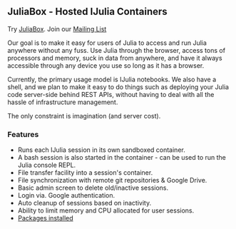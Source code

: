 ## JuliaBox - Hosted IJulia Containers

Try [JuliaBox](http://www.juliabox.org). Join our [Mailing List](https://groups.google.com/forum/#!forum/julia-box)

Our goal is to make it easy for users of Julia to access and run Julia
anywhere without any fuss. Use Julia through the browser, access tons
of processors and memory, suck in data from anywhere, and have it
always accessible through any device you use so long as it has a
browser.

Currently, the primary usage model is IJulia notebooks. We also have a
shell, and we plan to make it easy to do things such as deploying your
Julia code server-side behind REST APIs, without having to deal with
all the hassle of infrastructure management.

The only constraint is imagination (and server cost).

### Features

- Runs each IJulia session in its own sandboxed container.
- A bash session is also started in the container - can be used to run the Julia console REPL.
- File transfer facility into a session's container.
- File synchronization with remote git repositories &amp; Google Drive.
- Basic admin screen to delete old/inactive sessions.
- Login via. Google authentication.
- Auto cleanup of sessions based on inactivity.
- Ability to limit memory and CPU allocated for user sessions.
- [Packages installed](PACKAGES.md)

